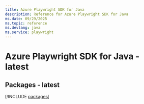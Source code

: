 ```yaml
---
title: Azure Playwright SDK for Java
description: Reference for Azure Playwright SDK for Java
ms.date: 09/29/2025
ms.topic: reference
ms.devlang: java
ms.service: playwright
---
```

# Azure Playwright SDK for Java - latest
## Packages - latest
[!INCLUDE [packages](playwright-index.md)]